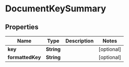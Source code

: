 

# DocumentKeySummary


## Properties

| Name | Type | Description | Notes |
|------------ | ------------- | ------------- | -------------|
|**key** | **String** |  |  [optional] |
|**formattedKey** | **String** |  |  [optional] |



